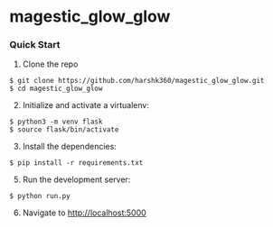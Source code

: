 # magestic_glow_glow

### Quick Start

1. Clone the repo
  ```
  $ git clone https://github.com/harshk360/magestic_glow_glow.git
  $ cd magestic_glow_glow
  ```

2. Initialize and activate a virtualenv:
  ```
  $ python3 -m venv flask
  $ source flask/bin/activate
  ```

3. Install the dependencies:
  ```
  $ pip install -r requirements.txt
  ```

5. Run the development server:
  ```
  $ python run.py
  ```

6. Navigate to [http://localhost:5000](http://localhost:5000)
